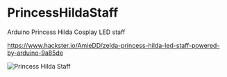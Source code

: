 # PrincessHildaStaff
Arduino Princess Hilda Cosplay LED staff


https://www.hackster.io/AmieDD/zelda-princess-hilda-led-staff-powered-by-arduino-9a85de

![Princess Hilda Staff](https://http://amiedd.com/blogimageuploads/princess-hilda-costume.jpg)
